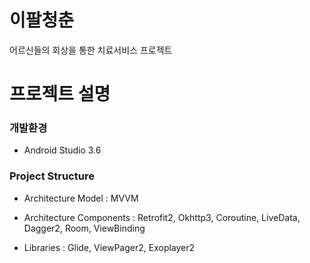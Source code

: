 # 이팔청춘
 어르신들의 회상을 통한 치료서비스 프로젝트
 

# 프로젝트 설명

### 개발환경
   - Android Studio 3.6
   

### Project Structure

 - Architecture Model : MVVM
 
 - Architecture Components : Retrofit2, Okhttp3, Coroutine, LiveData, Dagger2, Room, ViewBinding
 
 - Libraries : Glide, ViewPager2, Exoplayer2
